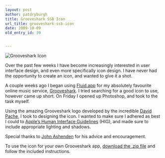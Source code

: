 ```yaml
---
layout: post
author: patdryburgh
title: Grooveshark SSB Icon
url_title: grooveshark-ssb-icon
date: 2009-10-09
old_entry_id: 39


---
```


![Grooveshark Icon](http://misc.patdryburgh.com/images/3228937082_85095e6319_o.jpg)

Over the past few weeks I have become increasingly interested in user interface design, and even more specifically icon design. I have never had the opportunity to create an icon, and wanted to give it a shot.

A couple weeks ago I began using [Fluid.app](http://fluidapp.com/) for my absolutely favourite online music service, [Grooveshark](http://grooveshark.com/). I tried searching for a good icon to use, however came up short. On Friday I opened up Photoshop, and took to the task myself.

Using the amazing Grooveshark logo developed by the incredible [David Pache](http://dache.ch/), I took to designing the icon. I wanted to make sure I adhered as best I could to [Apple’s Human Interface Guidelines](http://developer.apple.com/documentation/userexperience/Conceptual/AppleHIGuidelines/index.html) (HIG), and made sure to include appropriate lighting and shadows.

Special thanks to [John Ashenden](http://johnwithanh.com/) for his advice and encouragement.

To use the icon for your own Grooveshark app, [download the .zip file](http://misc.patdryburgh.com/downloads/gs-icon.zip) and follow the included instructions.